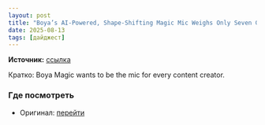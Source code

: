 ```yaml
---
layout: post
title: "Boya’s AI-Powered, Shape-Shifting Magic Mic Weighs Only Seven Grams"
date: 2025-08-13
tags: [дайджест]
---
```


**Источник:** [ссылка](https://petapixel.com/2025/08/05/boyas-ai-powered-shape-shifting-magic-mic-weighs-only-seven-grams/)

Кратко: Boya Magic wants to be the mic for every content creator.

### Где посмотреть
- Оригинал: [перейти]({link})
